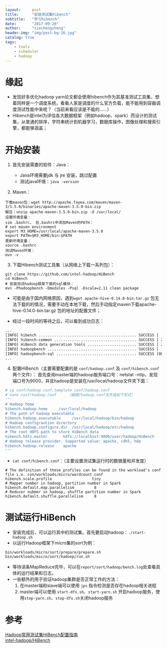 ```yaml
---
layout:     post
title:      "安装测试集hibench"
subtitle:   "学习hibench"
date:       "2017-09-20"
author:     "xiechengsheng"
header-img: "img/post-bg-16.jpg"
catalog: true
tags:
    - tools
    - scheduler
    - hadoop
---
```


# 缘起
- 发现好多优化hadoop yarn论文都会使用hibench作为其基准测试工具集，想着同样是一个调度系统，看看人家是调度的什么官方负载，能不能用到容器调度测试性能中来呢？（当前来看应该是不能的......）
- Hibench是intel为评估各大数据框架（例如hadoop、spark）而设计的测试集，从普通的排序，字符串统计到机器学习，数据库操作，图像处理和搜索引擎，都能够涵盖；

# 开始安装
1. 首先安装需要的软件：Java：
    - Java环境需要jdk 与 jre 安装，跳过配置
    - 测试java环境：`java -version`

2. Maven：
```
下载maven包：wget http://apache.fayea.com/maven/maven-3/3.5.0/binaries/apache-maven-3.5.0-bin.zip
解压：unzip apache-maven-3.5.0-bin.zip -d /usr/local/
设置环境变量：
vim .bashrc， 在.bashrc中添加Maven的PATH：
# set maven environment
export M3_HOME=/usr/local/apache-maven-3.5.0
export PATH=$M3_HOME/bin:$PATH
更新环境变量：
source .bashrc
测试Maven环境：
mvn -v
```

3. 下载Hibench测试工具集（从网络上下载一系列包）：
```
git clone https://github.com/intel-hadoop/HiBench
cd HiBench
# 安装测试hadoop框架下面的sql模块：
mvn -Phadoopbench -Dmodules -Psql -Dscala=2.11 clean package
```

- 可能是由于国内网络原因，遇到`wget apache-hive-0.14.0-bin.tar.gz` 包无法下载的的情况，需要手动在本地下载，然后手动指定maven下载apache-hive-0.14.0-bin.tar.gz 包的地址的配置文件；

- 经过一段时间的等待之后，可以看到成功日志：
```sh
...
[INFO] hibench ............................................ SUCCESS [  0.328 s]
[INFO] hibench-common ..................................... SUCCESS [ 22.319 s]
[INFO] HiBench data generation tools ...................... SUCCESS [ 20.008 s]
[INFO] hadoopbench ........................................ SUCCESS [  0.005 s]
[INFO] hadoopbench-sql .................................... SUCCESS [08:14 min]
...
```

4. 配置HiBench（主要需要配置的是 `conf/hadoop.conf` 及 `conf/hibench.conf` 两个文件）：
首先查询master端的hadoop服务端口号：netstat -ntlp，发现端口号为9000，并且hadoop是安装在/usr/local/hadoop文件夹下面：
```sh
# cp conf/hadoop.conf.template conf/hadoop.conf
# nano conf/hadoop.conf     （编辑/hadoop.conf文件成如下形式）
'''
# Hadoop home
hibench.hadoop.home     /usr/local/hadoop
# The path of hadoop executable
hibench.hadoop.executable     /usr/local/hadoop/bin/hadoop
# Hadoop configraution directory
hibench.hadoop.configure.dir  /usr/local/hadoop/etc/hadoop
# The root HDFS path to store HiBench data
hibench.hdfs.master       hdfs://localhost:9000/user/hadoop/HiBench
# Hadoop release provider. Supported value: apache, cdh5, hdp
hibench.hadoop.release    apache
'''
```

- `cat conf/hibench.conf`：（主要设置测试集运行时的数据量和并发度）
```
# The definition of these profiles can be found in the workload's conf file i.e. con/workloads/micro/wordcount.conf
hibench.scale.profile                  tiny
# Mapper number in hadoop, partition number in Spark
hibench.default.map.parallelism         8
# Reducer nubmer in hadoop, shuffle partition number in Spark
hibench.default.shuffle.parallelism     8
```

# 测试运行HiBench
- 安装完成后，可以运行其中的测试集。首先要启动hadoop：`./start-hadoop.sh`
- 以运行Hadoop框架下micro集的sort为例：
```sh
bin/workloads/micro/sort/prepare/prepare.sh
bin/workloads/micro/sort/hadoop/run.sh
```
- 等待读条MapReduce完毕，可以在`report/sort/hadoop/bench.log`处查看具体的运行结果和日志。
- 一些额外的用于验证hadoop集群是否正常工作的方法：
    1. 在master端和slave端可以使用 `jps` 指令检测是否存在hadoop相关进程
    2. master端可以使用 `start-dfs.sh`、`start-yarn.sh` 开启hadoop服务，使用`stop-yarn.sh`、`stop-dfs.sh`关闭hadoop服务

# 参考
[Hadoop常用测试集HiBench配置指南](https://kimihe.github.io/2017/05/11/Hadoop%E5%B8%B8%E7%94%A8%E6%B5%8B%E8%AF%95%E9%9B%86HiBench%E9%85%8D%E7%BD%AE%E6%8C%87%E5%8D%97/)        
[intel-hadoop/HiBench](https://github.com/intel-hadoop/HiBench/wiki)        